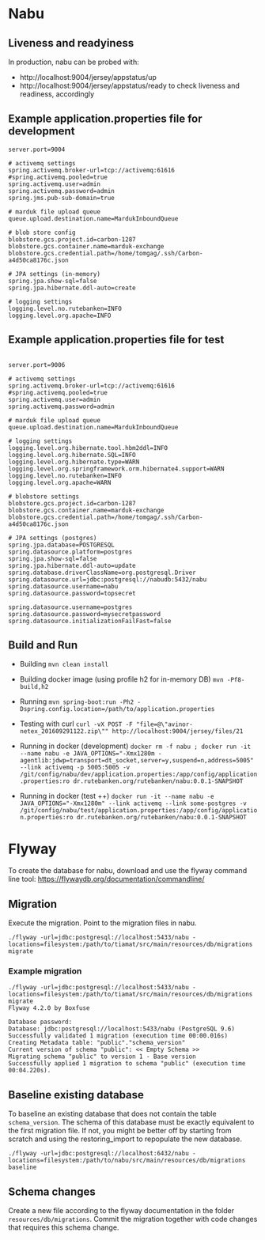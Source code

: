 # Nabu

## Liveness and readyiness
In production, nabu can be probed with:
- http://localhost:9004/jersey/appstatus/up
- http://localhost:9004/jersey/appstatus/ready
to check liveness and readiness, accordingly

## Example application.properties file for development

```
server.port=9004

# activemq settings
spring.activemq.broker-url=tcp://activemq:61616
#spring.activemq.pooled=true
spring.activemq.user=admin
spring.activemq.password=admin
spring.jms.pub-sub-domain=true

# marduk file upload queue
queue.upload.destination.name=MardukInboundQueue

# blob store config
blobstore.gcs.project.id=carbon-1287
blobstore.gcs.container.name=marduk-exchange
blobstore.gcs.credential.path=/home/tomgag/.ssh/Carbon-a4d50ca8176c.json

# JPA settings (in-memory)
spring.jpa.show-sql=false
spring.jpa.hibernate.ddl-auto=create

# logging settings
logging.level.no.rutebanken=INFO
logging.level.org.apache=INFO
```

## Example application.properties file for test

```

server.port=9006

# activemq settings
spring.activemq.broker-url=tcp://activemq:61616
#spring.activemq.pooled=true
spring.activemq.user=admin
spring.activemq.password=admin

# marduk file upload queue
queue.upload.destination.name=MardukInboundQueue

# logging settings
logging.level.org.hibernate.tool.hbm2ddl=INFO
logging.level.org.hibernate.SQL=INFO
logging.level.org.hibernate.type=WARN
logging.level.org.springframework.orm.hibernate4.support=WARN
logging.level.no.rutebanken=INFO
logging.level.org.apache=WARN

# blobstore settings
blobstore.gcs.project.id=carbon-1287
blobstore.gcs.container.name=marduk-exchange
blobstore.gcs.credential.path=/home/tomgag/.ssh/Carbon-a4d50ca8176c.json

# JPA settings (postgres)
spring.jpa.database=POSTGRESQL
spring.datasource.platform=postgres
spring.jpa.show-sql=false
spring.jpa.hibernate.ddl-auto=update
spring.database.driverClassName=org.postgresql.Driver
spring.datasource.url=jdbc:postgresql://nabudb:5432/nabu
spring.datasource.username=nabu
spring.datasource.password=topsecret

spring.datasource.username=postgres
spring.datasource.password=mysecretpassword
spring.datasource.initializationFailFast=false

```

## Build and Run

* Building
`mvn clean install`

* Building docker image (using profile h2 for in-memory DB)
`mvn -Pf8-build,h2`

* Running
`mvn spring-boot:run -Ph2 -Dspring.config.location=/path/to/application.properties`

* Testing with curl
`curl -vX POST -F "file=@\"avinor-netex_201609291122.zip\"" http://localhost:9004/jersey/files/21`

* Running in docker (development)
`docker rm -f nabu ; docker run -it --name nabu -e JAVA_OPTIONS="-Xmx1280m -agentlib:jdwp=transport=dt_socket,server=y,suspend=n,address=5005" --link activemq -p 5005:5005 -v /git/config/nabu/dev/application.properties:/app/config/application.properties:ro dr.rutebanken.org/rutebanken/nabu:0.0.1-SNAPSHOT`

* Running in docker (test ++)
`docker run -it --name nabu -e JAVA_OPTIONS="-Xmx1280m" --link activemq --link some-postgres -v /git/config/nabu/test/application.properties:/app/config/application.properties:ro dr.rutebanken.org/rutebanken/nabu:0.0.1-SNAPSHOT`


# Flyway
To create the database for nabu, download and use the flyway command line tool:
https://flywaydb.org/documentation/commandline/

## Migration
Execute the migration. Point to the migration files in nabu.

```
./flyway -url=jdbc:postgresql://localhost:5433/nabu -locations=filesystem:/path/to/tiamat/src/main/resources/db/migrations migrate
```

### Example migration
```
./flyway -url=jdbc:postgresql://localhost:5433/nabu -locations=filesystem:/path/to/tiamat/src/main/resources/db/migrations migrate
Flyway 4.2.0 by Boxfuse

Database password: 
Database: jdbc:postgresql://localhost:5433/nabu (PostgreSQL 9.6)
Successfully validated 1 migration (execution time 00:00.016s)
Creating Metadata table: "public"."schema_version"
Current version of schema "public": << Empty Schema >>
Migrating schema "public" to version 1 - Base version
Successfully applied 1 migration to schema "public" (execution time 00:04.220s).
```


## Baseline existing database
To baseline an existing database that does not contain the table `schema_version`.
The schema of this database must be exactly equivalent to the first migration file. If not, you might be better off by starting from scratch and using the restoring_import to repopulate the new database.

```
./flyway -url=jdbc:postgresql://localhost:6432/nabu -locations=filesystem:/path/to/nabu/src/main/resources/db/migrations baseline
```


## Schema changes
Create a new file according to the flyway documentation in the folder `resources/db/migrations`.
Commit the migration together with code changes that requires this schema change.
